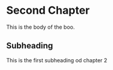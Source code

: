# Second Chapter

This is the body of the boo.

## Subheading

This is the first subheading od chapter 2